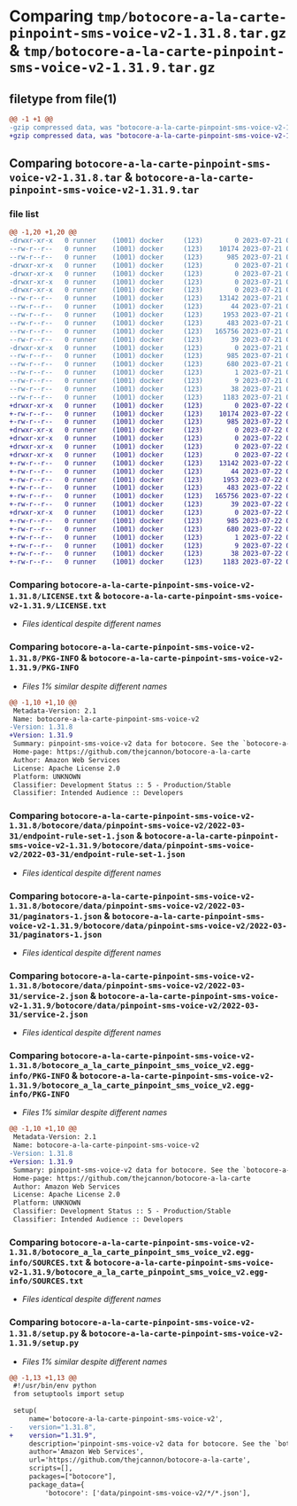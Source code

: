 # Comparing `tmp/botocore-a-la-carte-pinpoint-sms-voice-v2-1.31.8.tar.gz` & `tmp/botocore-a-la-carte-pinpoint-sms-voice-v2-1.31.9.tar.gz`

## filetype from file(1)

```diff
@@ -1 +1 @@
-gzip compressed data, was "botocore-a-la-carte-pinpoint-sms-voice-v2-1.31.8.tar", last modified: Fri Jul 21 01:21:45 2023, max compression
+gzip compressed data, was "botocore-a-la-carte-pinpoint-sms-voice-v2-1.31.9.tar", last modified: Sat Jul 22 01:20:46 2023, max compression
```

## Comparing `botocore-a-la-carte-pinpoint-sms-voice-v2-1.31.8.tar` & `botocore-a-la-carte-pinpoint-sms-voice-v2-1.31.9.tar`

### file list

```diff
@@ -1,20 +1,20 @@
-drwxr-xr-x   0 runner    (1001) docker     (123)        0 2023-07-21 01:21:45.051368 botocore-a-la-carte-pinpoint-sms-voice-v2-1.31.8/
--rw-r--r--   0 runner    (1001) docker     (123)    10174 2023-07-21 01:21:44.000000 botocore-a-la-carte-pinpoint-sms-voice-v2-1.31.8/LICENSE.txt
--rw-r--r--   0 runner    (1001) docker     (123)      985 2023-07-21 01:21:45.051368 botocore-a-la-carte-pinpoint-sms-voice-v2-1.31.8/PKG-INFO
-drwxr-xr-x   0 runner    (1001) docker     (123)        0 2023-07-21 01:21:45.051368 botocore-a-la-carte-pinpoint-sms-voice-v2-1.31.8/botocore/
-drwxr-xr-x   0 runner    (1001) docker     (123)        0 2023-07-21 01:21:45.051368 botocore-a-la-carte-pinpoint-sms-voice-v2-1.31.8/botocore/data/
-drwxr-xr-x   0 runner    (1001) docker     (123)        0 2023-07-21 01:21:45.051368 botocore-a-la-carte-pinpoint-sms-voice-v2-1.31.8/botocore/data/pinpoint-sms-voice-v2/
-drwxr-xr-x   0 runner    (1001) docker     (123)        0 2023-07-21 01:21:45.051368 botocore-a-la-carte-pinpoint-sms-voice-v2-1.31.8/botocore/data/pinpoint-sms-voice-v2/2022-03-31/
--rw-r--r--   0 runner    (1001) docker     (123)    13142 2023-07-21 01:21:06.000000 botocore-a-la-carte-pinpoint-sms-voice-v2-1.31.8/botocore/data/pinpoint-sms-voice-v2/2022-03-31/endpoint-rule-set-1.json
--rw-r--r--   0 runner    (1001) docker     (123)       44 2023-07-21 01:21:06.000000 botocore-a-la-carte-pinpoint-sms-voice-v2-1.31.8/botocore/data/pinpoint-sms-voice-v2/2022-03-31/examples-1.json
--rw-r--r--   0 runner    (1001) docker     (123)     1953 2023-07-21 01:21:06.000000 botocore-a-la-carte-pinpoint-sms-voice-v2-1.31.8/botocore/data/pinpoint-sms-voice-v2/2022-03-31/paginators-1.json
--rw-r--r--   0 runner    (1001) docker     (123)      483 2023-07-21 01:21:06.000000 botocore-a-la-carte-pinpoint-sms-voice-v2-1.31.8/botocore/data/pinpoint-sms-voice-v2/2022-03-31/paginators-1.sdk-extras.json
--rw-r--r--   0 runner    (1001) docker     (123)   165756 2023-07-21 01:21:06.000000 botocore-a-la-carte-pinpoint-sms-voice-v2-1.31.8/botocore/data/pinpoint-sms-voice-v2/2022-03-31/service-2.json
--rw-r--r--   0 runner    (1001) docker     (123)       39 2023-07-21 01:21:06.000000 botocore-a-la-carte-pinpoint-sms-voice-v2-1.31.8/botocore/data/pinpoint-sms-voice-v2/2022-03-31/waiters-2.json
-drwxr-xr-x   0 runner    (1001) docker     (123)        0 2023-07-21 01:21:45.051368 botocore-a-la-carte-pinpoint-sms-voice-v2-1.31.8/botocore_a_la_carte_pinpoint_sms_voice_v2.egg-info/
--rw-r--r--   0 runner    (1001) docker     (123)      985 2023-07-21 01:21:45.000000 botocore-a-la-carte-pinpoint-sms-voice-v2-1.31.8/botocore_a_la_carte_pinpoint_sms_voice_v2.egg-info/PKG-INFO
--rw-r--r--   0 runner    (1001) docker     (123)      680 2023-07-21 01:21:45.000000 botocore-a-la-carte-pinpoint-sms-voice-v2-1.31.8/botocore_a_la_carte_pinpoint_sms_voice_v2.egg-info/SOURCES.txt
--rw-r--r--   0 runner    (1001) docker     (123)        1 2023-07-21 01:21:45.000000 botocore-a-la-carte-pinpoint-sms-voice-v2-1.31.8/botocore_a_la_carte_pinpoint_sms_voice_v2.egg-info/dependency_links.txt
--rw-r--r--   0 runner    (1001) docker     (123)        9 2023-07-21 01:21:45.000000 botocore-a-la-carte-pinpoint-sms-voice-v2-1.31.8/botocore_a_la_carte_pinpoint_sms_voice_v2.egg-info/top_level.txt
--rw-r--r--   0 runner    (1001) docker     (123)       38 2023-07-21 01:21:45.051368 botocore-a-la-carte-pinpoint-sms-voice-v2-1.31.8/setup.cfg
--rw-r--r--   0 runner    (1001) docker     (123)     1183 2023-07-21 01:21:44.000000 botocore-a-la-carte-pinpoint-sms-voice-v2-1.31.8/setup.py
+drwxr-xr-x   0 runner    (1001) docker     (123)        0 2023-07-22 01:20:46.501250 botocore-a-la-carte-pinpoint-sms-voice-v2-1.31.9/
+-rw-r--r--   0 runner    (1001) docker     (123)    10174 2023-07-22 01:20:46.000000 botocore-a-la-carte-pinpoint-sms-voice-v2-1.31.9/LICENSE.txt
+-rw-r--r--   0 runner    (1001) docker     (123)      985 2023-07-22 01:20:46.501250 botocore-a-la-carte-pinpoint-sms-voice-v2-1.31.9/PKG-INFO
+drwxr-xr-x   0 runner    (1001) docker     (123)        0 2023-07-22 01:20:46.497250 botocore-a-la-carte-pinpoint-sms-voice-v2-1.31.9/botocore/
+drwxr-xr-x   0 runner    (1001) docker     (123)        0 2023-07-22 01:20:46.497250 botocore-a-la-carte-pinpoint-sms-voice-v2-1.31.9/botocore/data/
+drwxr-xr-x   0 runner    (1001) docker     (123)        0 2023-07-22 01:20:46.497250 botocore-a-la-carte-pinpoint-sms-voice-v2-1.31.9/botocore/data/pinpoint-sms-voice-v2/
+drwxr-xr-x   0 runner    (1001) docker     (123)        0 2023-07-22 01:20:46.497250 botocore-a-la-carte-pinpoint-sms-voice-v2-1.31.9/botocore/data/pinpoint-sms-voice-v2/2022-03-31/
+-rw-r--r--   0 runner    (1001) docker     (123)    13142 2023-07-22 01:20:09.000000 botocore-a-la-carte-pinpoint-sms-voice-v2-1.31.9/botocore/data/pinpoint-sms-voice-v2/2022-03-31/endpoint-rule-set-1.json
+-rw-r--r--   0 runner    (1001) docker     (123)       44 2023-07-22 01:20:09.000000 botocore-a-la-carte-pinpoint-sms-voice-v2-1.31.9/botocore/data/pinpoint-sms-voice-v2/2022-03-31/examples-1.json
+-rw-r--r--   0 runner    (1001) docker     (123)     1953 2023-07-22 01:20:09.000000 botocore-a-la-carte-pinpoint-sms-voice-v2-1.31.9/botocore/data/pinpoint-sms-voice-v2/2022-03-31/paginators-1.json
+-rw-r--r--   0 runner    (1001) docker     (123)      483 2023-07-22 01:20:09.000000 botocore-a-la-carte-pinpoint-sms-voice-v2-1.31.9/botocore/data/pinpoint-sms-voice-v2/2022-03-31/paginators-1.sdk-extras.json
+-rw-r--r--   0 runner    (1001) docker     (123)   165756 2023-07-22 01:20:09.000000 botocore-a-la-carte-pinpoint-sms-voice-v2-1.31.9/botocore/data/pinpoint-sms-voice-v2/2022-03-31/service-2.json
+-rw-r--r--   0 runner    (1001) docker     (123)       39 2023-07-22 01:20:09.000000 botocore-a-la-carte-pinpoint-sms-voice-v2-1.31.9/botocore/data/pinpoint-sms-voice-v2/2022-03-31/waiters-2.json
+drwxr-xr-x   0 runner    (1001) docker     (123)        0 2023-07-22 01:20:46.501250 botocore-a-la-carte-pinpoint-sms-voice-v2-1.31.9/botocore_a_la_carte_pinpoint_sms_voice_v2.egg-info/
+-rw-r--r--   0 runner    (1001) docker     (123)      985 2023-07-22 01:20:46.000000 botocore-a-la-carte-pinpoint-sms-voice-v2-1.31.9/botocore_a_la_carte_pinpoint_sms_voice_v2.egg-info/PKG-INFO
+-rw-r--r--   0 runner    (1001) docker     (123)      680 2023-07-22 01:20:46.000000 botocore-a-la-carte-pinpoint-sms-voice-v2-1.31.9/botocore_a_la_carte_pinpoint_sms_voice_v2.egg-info/SOURCES.txt
+-rw-r--r--   0 runner    (1001) docker     (123)        1 2023-07-22 01:20:46.000000 botocore-a-la-carte-pinpoint-sms-voice-v2-1.31.9/botocore_a_la_carte_pinpoint_sms_voice_v2.egg-info/dependency_links.txt
+-rw-r--r--   0 runner    (1001) docker     (123)        9 2023-07-22 01:20:46.000000 botocore-a-la-carte-pinpoint-sms-voice-v2-1.31.9/botocore_a_la_carte_pinpoint_sms_voice_v2.egg-info/top_level.txt
+-rw-r--r--   0 runner    (1001) docker     (123)       38 2023-07-22 01:20:46.501250 botocore-a-la-carte-pinpoint-sms-voice-v2-1.31.9/setup.cfg
+-rw-r--r--   0 runner    (1001) docker     (123)     1183 2023-07-22 01:20:46.000000 botocore-a-la-carte-pinpoint-sms-voice-v2-1.31.9/setup.py
```

### Comparing `botocore-a-la-carte-pinpoint-sms-voice-v2-1.31.8/LICENSE.txt` & `botocore-a-la-carte-pinpoint-sms-voice-v2-1.31.9/LICENSE.txt`

 * *Files identical despite different names*

### Comparing `botocore-a-la-carte-pinpoint-sms-voice-v2-1.31.8/PKG-INFO` & `botocore-a-la-carte-pinpoint-sms-voice-v2-1.31.9/PKG-INFO`

 * *Files 1% similar despite different names*

```diff
@@ -1,10 +1,10 @@
 Metadata-Version: 2.1
 Name: botocore-a-la-carte-pinpoint-sms-voice-v2
-Version: 1.31.8
+Version: 1.31.9
 Summary: pinpoint-sms-voice-v2 data for botocore. See the `botocore-a-la-carte` package for more info.
 Home-page: https://github.com/thejcannon/botocore-a-la-carte
 Author: Amazon Web Services
 License: Apache License 2.0
 Platform: UNKNOWN
 Classifier: Development Status :: 5 - Production/Stable
 Classifier: Intended Audience :: Developers
```

### Comparing `botocore-a-la-carte-pinpoint-sms-voice-v2-1.31.8/botocore/data/pinpoint-sms-voice-v2/2022-03-31/endpoint-rule-set-1.json` & `botocore-a-la-carte-pinpoint-sms-voice-v2-1.31.9/botocore/data/pinpoint-sms-voice-v2/2022-03-31/endpoint-rule-set-1.json`

 * *Files identical despite different names*

### Comparing `botocore-a-la-carte-pinpoint-sms-voice-v2-1.31.8/botocore/data/pinpoint-sms-voice-v2/2022-03-31/paginators-1.json` & `botocore-a-la-carte-pinpoint-sms-voice-v2-1.31.9/botocore/data/pinpoint-sms-voice-v2/2022-03-31/paginators-1.json`

 * *Files identical despite different names*

### Comparing `botocore-a-la-carte-pinpoint-sms-voice-v2-1.31.8/botocore/data/pinpoint-sms-voice-v2/2022-03-31/service-2.json` & `botocore-a-la-carte-pinpoint-sms-voice-v2-1.31.9/botocore/data/pinpoint-sms-voice-v2/2022-03-31/service-2.json`

 * *Files identical despite different names*

### Comparing `botocore-a-la-carte-pinpoint-sms-voice-v2-1.31.8/botocore_a_la_carte_pinpoint_sms_voice_v2.egg-info/PKG-INFO` & `botocore-a-la-carte-pinpoint-sms-voice-v2-1.31.9/botocore_a_la_carte_pinpoint_sms_voice_v2.egg-info/PKG-INFO`

 * *Files 1% similar despite different names*

```diff
@@ -1,10 +1,10 @@
 Metadata-Version: 2.1
 Name: botocore-a-la-carte-pinpoint-sms-voice-v2
-Version: 1.31.8
+Version: 1.31.9
 Summary: pinpoint-sms-voice-v2 data for botocore. See the `botocore-a-la-carte` package for more info.
 Home-page: https://github.com/thejcannon/botocore-a-la-carte
 Author: Amazon Web Services
 License: Apache License 2.0
 Platform: UNKNOWN
 Classifier: Development Status :: 5 - Production/Stable
 Classifier: Intended Audience :: Developers
```

### Comparing `botocore-a-la-carte-pinpoint-sms-voice-v2-1.31.8/botocore_a_la_carte_pinpoint_sms_voice_v2.egg-info/SOURCES.txt` & `botocore-a-la-carte-pinpoint-sms-voice-v2-1.31.9/botocore_a_la_carte_pinpoint_sms_voice_v2.egg-info/SOURCES.txt`

 * *Files identical despite different names*

### Comparing `botocore-a-la-carte-pinpoint-sms-voice-v2-1.31.8/setup.py` & `botocore-a-la-carte-pinpoint-sms-voice-v2-1.31.9/setup.py`

 * *Files 1% similar despite different names*

```diff
@@ -1,13 +1,13 @@
 #!/usr/bin/env python
 from setuptools import setup
 
 setup(
     name='botocore-a-la-carte-pinpoint-sms-voice-v2',
-    version="1.31.8",
+    version="1.31.9",
     description='pinpoint-sms-voice-v2 data for botocore. See the `botocore-a-la-carte` package for more info.',
     author='Amazon Web Services',
     url='https://github.com/thejcannon/botocore-a-la-carte',
     scripts=[],
     packages=["botocore"],
     package_data={
         'botocore': ['data/pinpoint-sms-voice-v2/*/*.json'],
```

